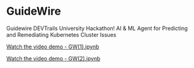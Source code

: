# GuideWire
Guidewire DEVTrails University Hackathon!
AI & ML Agent for Predicting and Remediating Kubernetes Cluster Issues


[Watch the video demo - GW(1).ipynb](https://drive.google.com/file/d/1wj2MJfy_bh-sEw3-AvHa70g98g4HNglN/view?usp=sharing)

[Watch the video demo - GW(2).ipynb](https://drive.google.com/file/d/1iWJ728J1kOF4XT3awP2RoRqIceNt33Za/view?usp=sharing)

